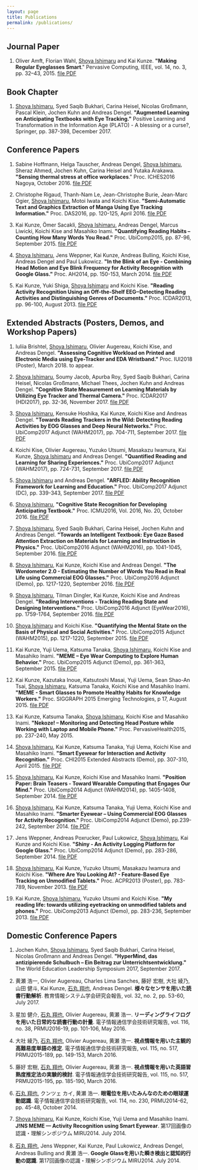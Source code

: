 ```yaml
---
layout: page
title: Publications
permalink: /publications/
---
```


## Journal Paper

1. Oliver Amft, Florian Wahl, <u>Shoya Ishimaru</u> and Kai Kunze. <span style="font-weight: 700;" id="amft2015regular">"Making Regular Eyeglasses Smart</span>." Pervasive Computing, IEEE, vol. 14, no. 3, pp. 32–43, 2015. <a href="https://www.dropbox.com/s/ld08aby62vqylrs/IEEEPervasiveComputing2015Amft.pdf?raw=1"><span class="lsf">file</span> PDF</a>

## Book Chapter

1. <u>Shoya Ishimaru</u>, Syed Saqib Bukhari, Carina Heisel, Nicolas Großmann, Pascal Klein, Jochen Kuhn and Andreas Dengel. <span style="font-weight: 700;" id="ishimaru2017augmented">"Augmented Learning on Anticipating Textbooks with Eye Tracking."</span> Positive Learning and Transformation in the Information Age (PLATO) - A blessing or a curse?, Springer, pp. 387-398, December 2017.

## Conference Papers

1. Sabine Hoffmann, Helga Tauscher, Andreas Dengel, <u>Shoya Ishimaru</u>, Sheraz Ahmed, Jochen Kuhn, Carina Heisel and Yutaka Arakawa. <span style="font-weight: 700;" id="sabine2016sensing">"Sensing thermal stress at office workplaces</span>." Proc. ICHES2016 Nagoya, October 2016. <a href="https://www.dropbox.com/s/qvamgqvqu51p1ef/ICHESNagoya2016Hoffmann.pdf?raw=1"><span class="lsf">file</span> PDF</a>

1. Christophe Rigaud, Thanh-Nam Le, Jean-Christophe Burie, Jean-Marc Ogier, <u>Shoya Ishimaru</u>, Motoi Iwata and Koichi Kise. <span style="font-weight: 700;" id="rigaud2016manga">"Semi-Automatic Text and Graphics Extraction of Manga Using Eye Tracking Information."</span> Proc. DAS2016, pp. 120-125, April 2016. <a href="https://www.dropbox.com/s/k5202jgwuoz38xo/DAS2016Rigaud.pdf?raw=1"><span class="lsf">file</span> PDF</a>

1. Kai Kunze, Ömer Sacakli, <u>Shoya Ishimaru</u>, Andreas Dengel, Marcus Liwicki, Koichi Kise and Masahiko Inami. <span style="font-weight: 700;" id="kunze2015habits">"Quantifying Reading Habits – Counting How Many Words You Read."</span> Proc. UbiComp2015, pp. 87-96, September 2015. <a href="https://www.dropbox.com/s/4jvq6xm3pi4osqz/UbiComp2015Kunze.pdf?raw=1"><span class="lsf">file</span> PDF</a>

1. <u>Shoya Ishimaru</u>, Jens Weppner, Kai Kunze, Andreas Bulling, Koichi Kise, Andreas Dengel and Paul Lukowicz. <span style="font-weight: 700;" id="ishimaru2014blink">"In the Blink of an Eye - Combining Head Motion and Eye Blink Frequency for Activity Recognition with Google Glass."</span> Proc. AH2014, pp. 150-153, March 2014. <a href="https://www.dropbox.com/s/1jffafhf6vod0om/AH2014Ishimaru.pdf?raw=1"><span class="lsf">file</span> PDF</a>

1. Kai Kunze, Yuki Shiga, <u>Shoya Ishimaru</u> and Koichi Kise. <span style="font-weight: 700;" id="kunze2013eeg">"Reading Activity Recognition Using an Off-the-Shelf EEG‒Detecting Reading Activities and Distinguishing Genres of Documents."</span> Proc. ICDAR2013, pp. 96-100, August 2013. <a href="https://www.dropbox.com/s/rukvtfl21d7fjws/ICDAR2013Kunze.pdf?raw=1"><span class="lsf">file</span> PDF</a>

## Extended Abstracts (Posters, Demos, and Workshop Papers)

1. Iuliia Brishtel, <u>Shoya Ishimaru</u>, Olivier Augereau, Koichi Kise, and Andreas Dengel. <span style="font-weight: 700;" id="brishtel2018assessing"> "Assessing Cognitive Workload on Printed and Electronic Media using Eye-Tracker and EDA Wristband."</span> Proc. IUI2018 (Poster), March 2018. to appear.

1. <u>Shoya Ishimaru</u>, Soumy Jacob, Apurba Roy, Syed Saqib Bukhari, Carina Heisel, Nicolas Großmann, Michael Thees, Jochen Kuhn and Andreas Dengel. <span style="font-weight: 700;" id="ishimaru2017cognitive">"Cognitive State Measurement on Learning Materials by Utilizing Eye Tracker and Thermal Camera."</span> Proc. ICDAR2017 (HDI2017), pp. 32-36, November 2017. <a href="https://www.dropbox.com/s/5hzmu9lgxswk661/HDI2017Ishimaru.pdf?raw=1"><span class="lsf">file</span> PDF</a>

1. <u>Shoya Ishimaru</u>, Kensuke Hoshika, Kai Kunze, Koichi Kise and Andreas Dengel. <span style="font-weight: 700;" id="ishimaru2017inthewild">"Towards Reading Trackers in the Wild: Detecting Reading Activities by EOG Glasses and Deep Neural Networks."</span> Proc. UbiComp2017 Adjunct (WAHM2017), pp. 704-711, September 2017. <a href="https://www.dropbox.com/s/hrg3790iunb75hm/WAHM2017Ishimaru.pdf?raw=1"><span class="lsf">file</span> PDF</a>

1. Koichi Kise, Olivier Augereau, Yuzuko Utsumi, Masakazu Iwamura, Kai Kunze, <u>Shoya Ishimaru</u> and Andreas Dengel. <span style="font-weight: 700;" id="kise2017quantified">"Quantified Reading and Learning for Sharing Experiences."</span> Proc. UbiComp2017 Adjunct (WAHM2017), pp. 724-731, September 2017. <a href="https://www.dropbox.com/s/76pajkk7wkpa9bn/WAHM2017Kise.pdf?raw=1"><span class="lsf">file</span> PDF</a>

1. <u>Shoya Ishimaru</u> and Andreas Dengel. <span style="font-weight: 700;" id="ishimaru2017arfled">"ARFLED: Ability Recognition Framework for Learning and Education."</span> Proc. UbiComp2017 Adjunct (DC), pp. 339-343, September 2017. <a href="https://www.dropbox.com/s/jl0rfu80cte39d7/UbiComp2017Ishimaru.pdf?raw=1"><span class="lsf">file</span> PDF</a>

1. <u>Shoya Ishimaru</u>, <span style="font-weight: 700;" id="ishimaru2016cognitive">"Cognitive State Recognition for Developing Anticipating Textbook."</span> Proc. ICMU2016, Vol. 2016, No. 20, October 2016. <a href="https://www.dropbox.com/s/7tjk3oc7zbfphxw/ICMU2016Ishimaru.pdf?raw=1"><span class="lsf">file</span> PDF</a>

1. <u>Shoya Ishimaru</u>, Syed Saqib Bukhari, Carina Heisel, Jochen Kuhn and Andreas Dengel. <span style="font-weight: 700;" id="ishimaru2016textbook">"Towards an Intelligent Textbook: Eye Gaze Based Attention Extraction on Materials for Learning and Instruction in Physics."</span> Proc. UbiComp2016 Adjunct (WAHM2016), pp. 1041-1045, September 2016. <a href="https://www.dropbox.com/s/nqutm3l6iqmnetp/WAHM2016Ishimaru.pdf?raw=1"><span class="lsf">file</span> PDF</a>

1. <u>Shoya Ishimaru</u>, Kai Kunze, Koichi Kise and Andreas Dengel. <span style="font-weight: 700;" id="ishimaru2016wordometer2">"The Wordometer 2.0 - Estimating the Number of Words You Read in Real Life using Commercial EOG Glasses."</span> Proc. UbiComp2016 Adjunct (Demo), pp. 1217-1220, September 2016. <a href="https://www.dropbox.com/s/bt5u2z1u7tsk7e3/UbiComp2016Ishimaru.pdf?raw=1"><span class="lsf">file</span> PDF</a>

1. <u>Shoya Ishimaru</u>, Tilman Dingler, Kai Kunze, Koichi Kise and Andreas Dengel. <span style="font-weight: 700;" id="ishimaru2016interventions">"Reading Interventions - Tracking Reading State and Designing Interventions."</span> Proc. UbiComp2016 Adjunct (EyeWear2016), pp. 1759-1764, September 2016. <a href="https://www.dropbox.com/s/heu20bvu6y3c351/Eyewear2016Ishimaru.pdf?raw=1"><span class="lsf">file</span> PDF</a>

1. <u>Shoya Ishimaru</u> and Koichi Kise. <span style="font-weight: 700;" id="ishimaru2015mental">"Quantifying the Mental State on the Basis of Physical and Social Activities."</span> Proc. UbiComp2015 Adjunct (WAHM2015), pp. 1217-1220, September 2015. <a href="https://www.dropbox.com/s/1agd8qq1asm06fb/WAHM2015Ishimaru.pdf?raw=1"><span class="lsf">file</span> PDF</a>

1. Kai Kunze, Yuji Uema, Katsuma Tanaka, <u>Shoya Ishimaru</u>, Koichi Kise and Masahiko Inami. <span style="font-weight: 700;" id="kunze2015eyewear">"MEME – Eye Wear Computing to Explore Human Behavior."</span> Proc. UbiComp2015 Adjunct (Demo), pp. 361-363, September 2015. <a href="https://www.dropbox.com/s/8lnht9hxp0aqfoq/UbiComp2015KunzeDemo.pdf?raw=1"><span class="lsf">file</span> PDF</a>

1. Kai Kunze, Kazutaka Inoue, Katsutoshi Masai, Yuji Uema, Sean Shao-An Tsai, <u>Shoya Ishimaru</u>, Katsuma Tanaka, Koichi Kise and Masahiko Inami. <span style="font-weight: 700;" id="kunze2015smart">"MEME - Smart Glasses to Promote Healthy Habits for Knowledge Workers."</span> Proc. SIGGRAPH 2015 Emerging Technologies, p 17, August 2015. <a href="https://www.dropbox.com/s/0m0wrr6gnnk2puj/SIGGRAPH2015Kunze.pdf?raw=1"><span class="lsf">file</span> PDF</a>

1. Kai Kunze, Katsuma Tanaka, <u>Shoya Ishimaru</u>, Koichi Kise and Masahiko Inami. <span style="font-weight: 700;" id="kunze2015nekoze">"Nekoze! – Monitoring and Detecting Head Posture while Working with Laptop and Mobile Phone."</span> Proc. PervasiveHealth2015, pp. 237-240, May 2015.

1. <u>Shoya Ishimaru</u>, Kai Kunze, Katsuma Tanaka,  Yuji Uema, Koichi Kise and Masahiko Inami. <span style="font-weight: 700;" id="ishimaru2015smart">"Smart Eyewear for Interaction and Activity Recognition."</span> Proc. CHI2015 Extended Abstracts (Demo), pp. 307-310, April 2015. <a href="https://www.dropbox.com/s/qkwm7ypoesdqajq/CHI2015Ishimaru.pdf?raw=1"><span class="lsf">file</span> PDF</a>

1. <u>Shoya Ishimaru</u>, Kai Kunze, Koichi Kise and Masahiko Inami. <span style="font-weight: 700;" id="ishimaru2014brain">"Position Paper: Brain Teasers - Toward Wearable Computing that Engages Our Mind."</span> Proc. UbiComp2014 Adjunct (WAHM2014), pp. 1405-1408, September 2014. <a href="https://www.dropbox.com/s/x6ee4lzpoeq6jvk/WAHM2014Ishimaru.pdf?raw=1"><span class="lsf">file</span> PDF</a>

1. <u>Shoya Ishimaru</u>, Kai Kunze, Katsuma Tanaka, Yuji Uema, Koichi Kise and Masahiko Inami. <span style="font-weight: 700;" id="ishimaru2014smarter">"Smarter Eyewear – Using Commercial EOG Glasses for Activity Recognition."</span> Proc. UbiComp2014 Adjunct (Demo), pp.239-242, September 2014. <a href="https://www.dropbox.com/s/lqwokv450fj8rc9/UbiComp2014Ishimaru.pdf?raw=1"><span class="lsf">file</span> PDF</a>

1. Jens Weppner, Andreas Poxrucker, Paul Lukowicz, <u>Shoya Ishimaru</u>, Kai Kunze and Koichi Kise. <span style="font-weight: 700;" id="weppner2014logging">"Shiny - An Activity Logging Platform for Google Glass."</span> Proc. UbiComp2014 Adjunct (Demo), pp. 283-286, September 2014. <a href="https://www.dropbox.com/s/voe3wvndmvcvxhf/UbiComp2014Weppner.pdf?raw=1"><span class="lsf">file</span> PDF</a>

1. <u>Shoya Ishimaru</u>, Kai Kunze, Yuzuko Utsumi, Masakazu Iwamura and Koichi Kise. <span style="font-weight: 700;" id="ishimaru2013eyetracking">"Where Are You Looking At? - Feature-Based Eye Tracking on Unmodified Tablets."</span> Proc. ACPR2013 (Poster), pp. 783-789, November 2013. <a href="https://www.dropbox.com/s/7l8p3watjkpeh7p/ACPR2013Ishimaru.pdf?dl=0"><span class="lsf">file</span> PDF</a>

1. Kai Kunze, <u>Shoya Ishimaru</u>, Yuzuko Utsumi and Koichi Kise. <span style="font-weight: 700;" id="kunze2013reading">"My reading life: towards utilizing eyetracking on unmodified tablets and phones."</span> Proc. UbiComp2013 Adjunct (Demo), pp. 283-236, September 2013. <a href="https://www.dropbox.com/s/6n1batu7nkg7c09/UbiComp2013Kunze.pdf?raw=1"><span class="lsf">file</span> PDF</a>

## Domestic Conference Papers

1. Jochen Kuhn, <u>Shoya Ishimaru</u>, Syed Saqib Bukhari, Carina Heisel, Nicolas Großmann and Andreas Dengel. <span style="font-weight: 700;" id="kuhn2017hypermind">"HyperMind, das antizipierende Schulbuch – Ein Beitrag zur Unterrichtsentwicklung."</span> The World Education Leadership Symposium 2017, September 2017.

1. 黄瀬 浩一, Olivier Augereau, Charles Lima Sanches, 藤好 宏樹, 大社 綾乃, 山田 健斗, Kai Kunze, <u>石丸 翔也</u>, Andreas Dengel. <span style="font-weight: 700;" id="kise2017various">様々なセンサを用いた読書行動解析</span>. 教育情報システム学会研究会報告, vol. 32, no. 2, pp. 53-60, July 2017.

1. 星加 健介, <u>石丸 翔也</u>, Olivier Augereau, 黄瀬 浩一. <span style="font-weight: 700;" id="hoshika2016jreading">リーディングライフログを用いた日常的な読書行動の計量</span>. 電子情報通信学会技術研究報告, vol. 116, no. 38, PRMU2016-19, pp. 101-106, May 2016.

1. 大社 綾乃, <u>石丸 翔也</u>, Olivier Augereau, 黄瀬 浩一. <span style="font-weight: 700;" id="okoso2016jdifficult">視点情報を用いた主観的高難易度単語の推定</span>. 電子情報通信学会技術研究報告, vol. 115, no. 517, PRMU2015-189, pp. 149-153, March 2016.

1. 藤好 宏樹, <u>石丸 翔也</u>, Olivier Augereau, 黄瀬 浩一. <span style="font-weight: 700;" id="fujiyoshi2016jskill">視点情報を用いた英語習熟度推定法の実験的検討</span>. 電子情報通信学会技術研究報告, vol. 115, no. 517, PRMU2015-195, pp. 185-190, March 2016.

1. <u>石丸 翔也</u>, クンツェ カイ, 黄瀬 浩一. <span style="font-weight: 700;" id="ishimaru2014jmeme">眼電位を用いたみんなのための眼球運動認識</span>. 電子情報通信学会技術研究報告, vol. 114, no. 230, PRMU2014-62, pp. 45-48, October 2014.

1. <u>Shoya Ishimaru</u>, Kai Kunze, Koichi Kise, Yuji Uema and Masahiko Inami. <span style="font-weight: 700;" id="ishimaru2014meme">J!NS MEME — Activity Recognition using Smart Eyewear</span>. 第17回画像の認識・理解シンポジウム MIRU2014. July 2014.

1. <u>石丸 翔也</u>, Jens Weppner, Kai Kunze, Paul Lukowicz, Andreas Dengel, Andreas Bulling and 黄瀬 浩一. <span style="font-weight: 700;" id="ishimaru2014jglass">Google Glassを用いた瞬き検出と認知的行動の認識</span>. 第17回画像の認識・理解シンポジウム MIRU2014. July 2014.
